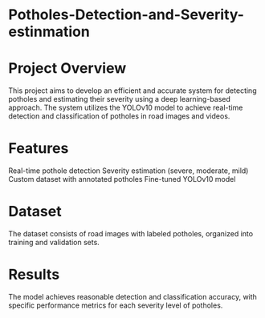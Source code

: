 # Potholes-Detection-and-Severity-estinmation
# Project Overview
This project aims to develop an efficient and accurate system for detecting potholes and estimating their severity using a deep learning-based approach. The system utilizes the YOLOv10 model to achieve real-time detection and classification of potholes in road images and videos.

# Features
Real-time pothole detection
Severity estimation (severe, moderate, mild)
Custom dataset with annotated potholes
Fine-tuned YOLOv10 model

# Dataset
The dataset consists of road images with labeled potholes, organized into training and validation sets.

# Results
The model achieves reasonable detection and classification accuracy, with specific performance metrics for each severity level of potholes.

